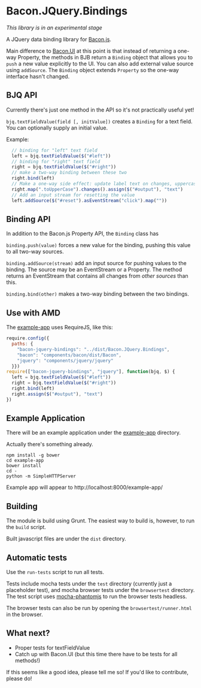 # Bacon.JQuery.Bindings

*This library is in an experimental stage*

A JQuery data binding library for [Bacon.js](https://github.com/raimohanska/bacon.js).

Main difference to [Bacon.UI](https://github.com/raimohanska/Bacon.UI.js) 
at this point is that instead of returning a 
one-way Property, the methods in BJB return a `Binding` object that
allows you to `push` a new value explicitly to the UI. You can also add
external value source using `addSource`. The `Binding` object extends
`Property` so the one-way interface hasn't changed.

## BJQ API

Currently there's just one method in the API so it's not practically
useful yet!

`bjq.textFieldValue(field [, initValue])` creates a `Binding` for a text field. 
You can optionally supply an initial value.

Example:

```js
  // binding for "left" text field
  left = bjq.textFieldValue($("#left"))
  // binding for "right" text field
  right = bjq.textFieldValue($("#right"))
  // make a two-way binding between these two
  right.bind(left)
  // Make a one-way side effect: update label text on changes, uppercase
  right.map(".toUpperCase").changes().assign($("#output"), "text")
  // Add an input stream for resetting the value
  left.addSource($("#reset").asEventStream("click").map(""))
```

## Binding API

In addition to the Bacon.js Property API, the `Binding` class has

`binding.push(value)` forces a new value for the binding, pushing this
value to all two-way sources.

`binding.addSource(stream)` add an input source for pushing values to
the binding. The source may be an EventStream or a Property. The method
returns an EventStream that contains all changes from *other sources*
than this.

`binding.bind(other)` makes a two-way binding between the two bindings.

## Use with AMD

The [example-app](https://github.com/raimohanska/bacon-jquery-bindings/tree/master/example-app) uses RequireJS, like this:

```js
require.config({
  paths: {
    "bacon-jquery-bindings": "../dist/Bacon.JQuery.Bindings",
    "bacon": "components/bacon/dist/Bacon",
    "jquery": "components/jquery/jquery"
  }})
require(["bacon-jquery-bindings", "jquery"], function(bjq, $) {
  left = bjq.textFieldValue($("#left"))
  right = bjq.textFieldValue($("#right"))
  right.bind(left)
  right.assign($("#output"), "text")
})
```

## Example Application

There will be an example application under the [example-app](https://github.com/raimohanska/bacon-jquery-bindings/tree/master/example-app) directory.

Actually there's something already.

    npm install -g bower
    cd example-app
    bower install
    cd -
    python -m SimpleHTTPServer

Example app will appear to http://localhost:8000/example-app/

## Building

The module is build using Grunt. The easiest way to build is, however,
to run the `build` script. 

Built javascript files are under the `dist` directory.

## Automatic tests

Use the `run-tests` script to run all tests.

Tests include mocha tests under the `test` directory (currently just a
placeholder test), and mocha browser tests under the `browsertest`
directory. The test script uses [mocha-phantomjs](http://metaskills.net/mocha-phantomjs/) to run the browser tests headless.

The browser tests can also be run by opening the
`browsertest/runner.html` in the browser.

## What next?

- Proper tests for textFieldValue
- Catch up with Bacon.UI (but this time there have to be tests for all
  methods!)

If this seems like a good idea, please tell me so! If you'd like to
contribute, please do!
